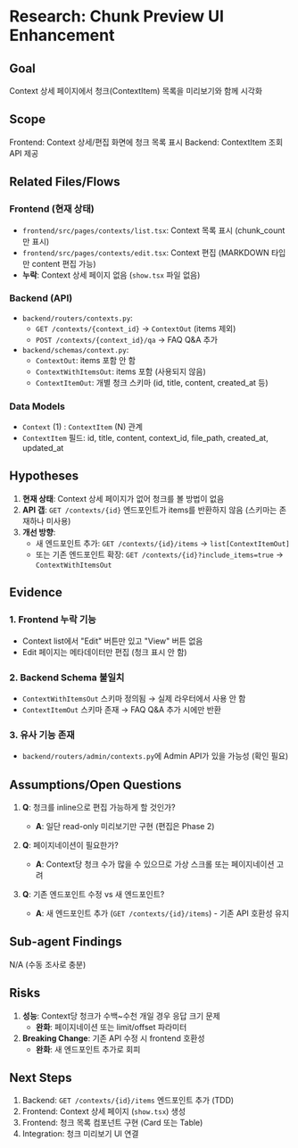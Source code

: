 # Research: Chunk Preview UI Enhancement

## Goal

Context 상세 페이지에서 청크(ContextItem) 목록을 미리보기와 함께 시각화

## Scope

Frontend: Context 상세/편집 화면에 청크 목록 표시
Backend: ContextItem 조회 API 제공

## Related Files/Flows

### Frontend (현재 상태)
- `frontend/src/pages/contexts/list.tsx`: Context 목록 표시 (chunk_count만 표시)
- `frontend/src/pages/contexts/edit.tsx`: Context 편집 (MARKDOWN 타입만 content 편집 가능)
- **누락**: Context 상세 페이지 없음 (`show.tsx` 파일 없음)

### Backend (API)
- `backend/routers/contexts.py`:
  - `GET /contexts/{context_id}` → `ContextOut` (items 제외)
  - `POST /contexts/{context_id}/qa` → FAQ Q&A 추가
- `backend/schemas/context.py`:
  - `ContextOut`: items 포함 안 함
  - `ContextWithItemsOut`: items 포함 (사용되지 않음)
  - `ContextItemOut`: 개별 청크 스키마 (id, title, content, created_at 등)

### Data Models
- `Context` (1) : `ContextItem` (N) 관계
- `ContextItem` 필드: id, title, content, context_id, file_path, created_at, updated_at

## Hypotheses

1. **현재 상태**: Context 상세 페이지가 없어 청크를 볼 방법이 없음
2. **API 갭**: `GET /contexts/{id}` 엔드포인트가 items를 반환하지 않음 (스키마는 존재하나 미사용)
3. **개선 방향**:
   - 새 엔드포인트 추가: `GET /contexts/{id}/items` → `list[ContextItemOut]`
   - 또는 기존 엔드포인트 확장: `GET /contexts/{id}?include_items=true` → `ContextWithItemsOut`

## Evidence

### 1. Frontend 누락 기능
- Context list에서 "Edit" 버튼만 있고 "View" 버튼 없음
- Edit 페이지는 메타데이터만 편집 (청크 표시 안 함)

### 2. Backend Schema 불일치
- `ContextWithItemsOut` 스키마 정의됨 → 실제 라우터에서 사용 안 함
- `ContextItemOut` 스키마 존재 → FAQ Q&A 추가 시에만 반환

### 3. 유사 기능 존재
- `backend/routers/admin/contexts.py`에 Admin API가 있을 가능성 (확인 필요)

## Assumptions/Open Questions

1. **Q**: 청크를 inline으로 편집 가능하게 할 것인가?
   - **A**: 일단 read-only 미리보기만 구현 (편집은 Phase 2)

2. **Q**: 페이지네이션이 필요한가?
   - **A**: Context당 청크 수가 많을 수 있으므로 가상 스크롤 또는 페이지네이션 고려

3. **Q**: 기존 엔드포인트 수정 vs 새 엔드포인트?
   - **A**: 새 엔드포인트 추가 (`GET /contexts/{id}/items`) - 기존 API 호환성 유지

## Sub-agent Findings

N/A (수동 조사로 충분)

## Risks

1. **성능**: Context당 청크가 수백~수천 개일 경우 응답 크기 문제
   - **완화**: 페이지네이션 또는 limit/offset 파라미터
2. **Breaking Change**: 기존 API 수정 시 frontend 호환성
   - **완화**: 새 엔드포인트 추가로 회피

## Next Steps

1. Backend: `GET /contexts/{id}/items` 엔드포인트 추가 (TDD)
2. Frontend: Context 상세 페이지 (`show.tsx`) 생성
3. Frontend: 청크 목록 컴포넌트 구현 (Card 또는 Table)
4. Integration: 청크 미리보기 UI 연결
